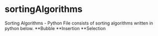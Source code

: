# sortingAlgorithms
Sorting Algorithms - Python
File consists of sorting algorithms written in python below.
**Bubble
**Insertion
**Selection
